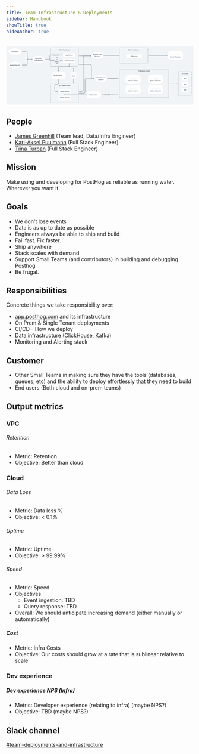 ```yaml
---
title: Team Infrastructure & Deployments
sidebar: Handbook
showTitle: true
hideAnchor: true
---
```


![Image of Cloud Infrastructure](https://github.com/PostHog/posthog-cloud/blob/master/docs/images/infra.png?raw=true)

## People

- [James Greenhill](/handbook/company/team#james-greenhill-software-engineer) (Team lead, Data/Infra Engineer)
- [Karl-Aksel Puulmann](/handbook/company/team#karlaksel-puulmann-software-engineer) (Full Stack Engineer)
- [Tiina Turban](/handbook/company/team#tiina-turban-software-engineer) (Full Stack Engineer)

## Mission

Make using and developing for PostHog as reliable as running water. Wherever you want it.

## Goals 

- We don't lose events
- Data is as up to date as possible
- Engineers always be able to ship and build
- Fail fast. Fix faster.
- Ship anywhere
- Stack scales with demand
- Support Small Teams (and contributors) in building and debugging Posthog
- Be frugal.

## Responsibilities
Concrete things we take responsibility over:

- [app.posthog.com](https://app.posthog.com) and its infrastructure
- On Prem & Single Tenant deployments
- CI/CD - How we deploy
- Data infrastructure (ClickHouse, Kafka)
- Monitoring and Alerting stack

## Customer

- Other Small Teams in making sure they have the tools (databases, queues, etc) and the ability to deploy effortlessly that they need to build
- End users (Both cloud and on-prem teams)

## Output metrics

### VPC
###### Retention 
- Metric: Retention
- Objective: Better than cloud
### Cloud
###### Data Loss
- Metric: Data loss %
- Objective: < 0.1%
###### Uptime 
- Metric: Uptime
- Objective: > 99.99%
###### Speed 
- Metric: Speed
- Objectives
  - Event ingestion: TBD
  - Query response: TBD
- Overall: We should anticipate increasing demand (either manually or automatically)
##### Cost 
- Metric: Infra Costs 
- Objective: Our costs should grow at a rate that is sublinear relative to scale
### Dev experience
##### Dev experience NPS (Infra)
- Metric: Developer experience (relating to infra) (maybe NPS?)
- Objective: TBD (maybe NPS?)

## Slack channel

[#team-deployments-and-infrastructure](https://posthog.slack.com/messages/team-deployments-and-infrastructure)
